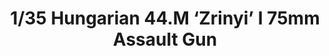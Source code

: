 ---
layout: product
title: "1/35 Hungarian 44.M ‘Zrinyi’  I  75mm Assault Gun  "
price: "TBA" 
desc: "Maketa"
img_path: "/assets/img/BRNC35121.webp"
brand: "Bronco"
available: false
special_offer: false
new: false
soon: false
cat: "010000"
subcat: "015800"
subsubcat: "0N/A"
sifra: "BRNC35121"
popular: false
---